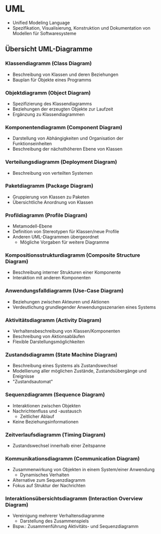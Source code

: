 # UML

- Unified Modeling Language
- Spezifikation, Visualisierung, Konstruktion und Dokumentation von Modellen für Softwaresysteme

## Übersicht UML-Diagramme

### Klassendiagramm (Class Diagram)
- Beschreibung von Klassen und deren Beziehungen
- Bauplan für Objekte eines Programms

### Objektdiagramm (Object Diagram)
- Spezifizierung des Klassendiagramms
- Beziehungen der erzeugten Objekte zur Laufzeit
- Ergänzung zu Klassendiagrammen

### Komponentendiagramm (Component Diagram)
- Darstellung von Abhängigkeiten und Organisation der Funktionseinheiten
- Beschreibung der nächsthöheren Ebene von Klassen

### Verteilungsdiagramm (Deployment Diagram)
- Beschreibung von verteilten Systemen

### Paketdiagramm (Package Diagram)
- Gruppierung von Klassen zu Paketen
- Übersichtliche Anordnung von Klassen

### Profildiagramm (Profile Diagram)
- Metamodell-Ebene
- Definition von Stereotypen für Klassen/neue Profile
- Anderen UML-Diagrammen übergeordnet
  - Mögliche Vorgaben für weitere Diagramme

### Kompositionsstrukturdiagramm (Composite Structure Diagram)
- Beschreibung interner Strukturen einer Komponente
- Interaktion mit anderen Komponenten

### Anwendungsfalldiagramm (Use-Case Diagram)
- Beziehungen zwischen Akteuren und Aktionen
- Verdeutlichung grundlegender Anwendungsszenarien eines Systems

### Aktivitätsdiagramm (Activity Diagram)
- Verhaltensbeschreibung von Klassen/Komponenten
- Beschreibung von Aktionsabläufen
- Flexible Darstellungsmöglichkeiten

### Zustandsdiagramm (State Machine Diagram)
- Beschreibung eines Systems als Zustandswechsel
- Modellierung aller möglichen Zustände, Zustandsübergänge und Ereignisse
- "Zustandsautomat"

### Sequenzdiagramm (Sequence Diagram)
- Interaktionen zwischen Objekten
- Nachrichtenfluss und -austausch
  - Zeitlicher Ablauf
- Keine Beziehungsinformationen

### Zeitverlaufsdiagramm (Timing Diagram)
- Zustandswechsel innerhalb einer Zeitspanne

### Kommunikationsdiagramm (Communication Diagram)
- Zusammenwirkung von Objekten in einem System/einer Anwendung
  - Dynamisches Verhalten
- Alternative zum Sequenzdiagramm
- Fokus auf Struktur der Nachrichten

### Interaktionsübersichtsdiagramm (Interaction Overview Diagram)
- Vereinigung mehrerer Verhaltensdiagramme
  - Darstellung des Zusammenspiels
- Bspw.: Zusammenführung Aktivitäts- und Sequenzdiagramm

